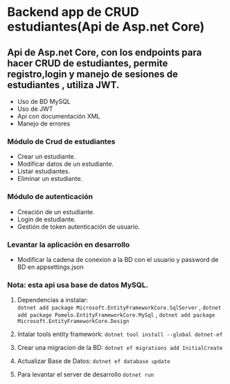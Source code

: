 # Backend app de CRUD estudiantes(Api de Asp.net Core)

## Api de Asp.net Core, con los endpoints para hacer CRUD de estudiantes, permite registro,login y manejo de sesiones de estudiantes , utiliza JWT.
- Uso de BD MySQL
- Uso de JWT
- Api con documentación XML
- Manejo de errores

### Módulo de Crud de estudiantes
- Crear un estudiante.
- Modificar datos de un estudiante.
- Listar estudiantes.
- Eliminar un estudiante.

### Módulo de autenticación
- Creación de un estudiante.
- Login de estudiante.
- Gestión de token autenticación de usuario.

### Levantar la aplicación en desarrollo
 - Modificar la cadena de conexion a la BD con el usuario y password de BD en appsettings.json

### Nota: esta api usa base de datos MySQL. 
1. Dependencias a instalar:  
```dotnet add package Microsoft.EntityFrameworkCore.SqlServer``` , 
```dotnet add package Pomelo.EntityFrameworkCore.MySql``` , 
```dotnet add package Microsoft.EntityFrameworkCore.Design```

2. Intalar tools entity framework: ```dotnet tool install --global dotnet-ef```

3. Crear una migracion de la BD: ```dotnet ef migrations add InitialCreate```

4. Actualizar Base de Datos: ```dotnet ef database update```

5. Para levantar el server de desarrollo ```dotnet run```

   
